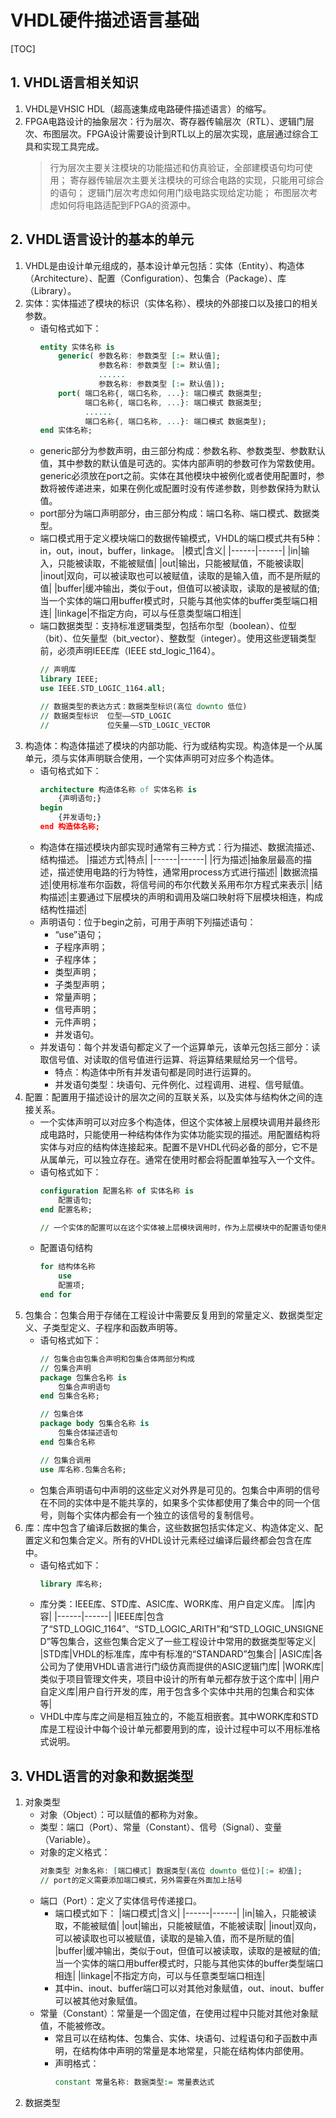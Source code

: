 # VHDL硬件描述语言基础

[TOC]

## 1. VHDL语言相关知识

1. VHDL是VHSIC HDL（超高速集成电路硬件描述语言）的缩写。
2. FPGA电路设计的抽象层次：行为层次、寄存器传输层次（RTL）、逻辑门层次、布图层次。FPGA设计需要设计到RTL以上的层次实现，底层通过综合工具和实现工具完成。
	> 行为层次主要关注模块的功能描述和仿真验证，全部建模语句均可使用；
	> 寄存器传输层次主要关注模块的可综合电路的实现，只能用可综合的语句；
	> 逻辑门层次考虑如何用门级电路实现给定功能；
	> 布图层次考虑如何将电路适配到FPGA的资源中。

## 2. VHDL语言设计的基本的单元

1. VHDL是由设计单元组成的，基本设计单元包括：实体（Entity）、构造体（Architecture）、配置（Configuration）、包集合（Package）、库（Library）。
2. 实体：实体描述了模块的标识（实体名称）、模块的外部接口以及接口的相关参数。
	- 语句格式如下：
		```VHDL
		entity 实体名称 is
			generic( 参数名称: 参数类型 [:= 默认值];
					 参数名称: 参数类型 [:= 默认值];
					 ......
					 参数名称: 参数类型 [:= 默认值]);
			port( 端口名称{, 端口名称, ...}: 端口模式 数据类型;
				  端口名称{, 端口名称, ...}: 端口模式 数据类型;
				  ......
				  端口名称{, 端口名称, ...}: 端口模式 数据类型);
		end 实体名称;
		```
	- generic部分为参数声明，由三部分构成：参数名称、参数类型、参数默认值，其中参数的默认值是可选的。实体内部声明的参数可作为常数使用。generic必须放在port之前。实体在其他模块中被例化或者使用配置时，参数将被传递进来，如果在例化或配置时没有传递参数，则参数保持为默认值。
	- port部分为端口声明部分，由三部分构成：端口名称、端口模式、数据类型。
	- 端口模式用于定义模块端口的数据传输模式，VHDL的端口模式共有5种：in，out，inout，buffer，linkage。
		|模式|含义|
		|------|------|
		|in|输入，只能被读取，不能被赋值|
		|out|输出，只能被赋值，不能被读取|
		|inout|双向，可以被读取也可以被赋值，读取的是输入值，而不是所赋的值|
		|buffer|缓冲输出，类似于out，但值可以被读取，读取的是被赋的值;</br>当一个实体的端口用buffer模式时，只能与其他实体的buffer类型端口相连|
		|linkage|不指定方向，可以与任意类型端口相连|
	- 端口数据类型：支持标准逻辑类型，包括布尔型（boolean）、位型（bit）、位矢量型（bit_vector）、整数型（integer）。使用这些逻辑类型前，必须声明IEEE库（IEEE std_logic_1164）。
		```VHDL
		// 声明库
		library IEEE;
		use IEEE.STD_LOGIC_1164.all;

		// 数据类型的表达方式：数据类型标识(高位 downto 低位)
		// 数据类型标识  位型——STD_LOGIC
		//			   位矢量——STD_LOGIC_VECTOR
		```
3. 构造体：构造体描述了模块的内部功能、行为或结构实现。构造体是一个从属单元，须与实体声明联合使用，一个实体声明可对应多个构造体。
	- 语句格式如下：
		```VHDL
		architecture 构造体名称 of 实体名称 is
			{声明语句;}
		begin
			{并发语句;}
		end 构造体名称;
		```
	- 构造体在描述模块内部实现时通常有三种方式：行为描述、数据流描述、结构描述。
		|描述方式|特点|
		|------|------|
		|行为描述|抽象层最高的描述，描述使用电路的行为特性，通常用process方式进行描述|
		|数据流描述|使用标准布尔函数，将信号间的布尔代数关系用布尔方程式来表示|
		|结构描述|主要通过下层模块的声明和调用及端口映射将下层模块相连，构成结构性描述|
	- 声明语句：位于begin之前，可用于声明下列描述语句：
		- “use”语句；
		- 子程序声明；
		- 子程序体；
		- 类型声明；
		- 子类型声明；
		- 常量声明；
		- 信号声明；
		- 元件声明；
		- 并发语句。
	- 并发语句：每个并发语句都定义了一个运算单元，该单元包括三部分：读取信号值、对读取的信号值进行运算、将运算结果赋给另一个信号。
		- 特点：构造体中所有并发语句都是同时进行运算的。
		- 并发语句类型：块语句、元件例化、过程调用、进程、信号赋值。
4. 配置：配置用于描述设计的层次之间的互联关系，以及实体与结构休之间的连接关系。
	- 一个实体声明可以对应多个构造体，但这个实体被上层模块调用并最终形成电路时，只能使用一种结构体作为实体功能实现的描述。用配置结构将实体与对应的结构体连接起来。配置不是VHDL代码必备的部分，它不是从属单元，可以独立存在。通常在使用时都会将配置单独写入一个文件。
	- 语句格式如下：
		```VHDL
		configuration 配置名称 of 实体名称 is
			配置语句;
		end 配置名称;

		// 一个实体的配置可以在这个实体被上层模块调用时，作为上层模块中的配置语句使用
		```
	- 配置语句结构
		```VHDL
		for 结构体名称
			use
			配置项;
		end for
		```
5. 包集合：包集合用于存储在工程设计中需要反复用到的常量定义、数据类型定义、子类型定义、子程序和函数声明等。
	- 语句格式如下：
		```VHDL
		// 包集合由包集合声明和包集合体两部分构成
		// 包集合声明
		package 包集合名称 is
			包集合声明语句
		end 包集合名称;

		// 包集合体
		package body 包集合名称 is
			包集合体描述语句
		end 包集合名称

		// 包集合调用
		use 库名称.包集合名称;
		```
	- 包集合声明语句中声明的这些定义对外界是可见的。包集合中声明的信号在不同的实体中是不能共享的，如果多个实体都使用了集合中的同一个信号，则每个实体内都会有一个独立的该信号的复制信号。
6. 库：库中包含了编译后数据的集合，这些数据包括实体定义、构造体定义、配置定义和包集合定义。所有的VHDL设计元素经过编译后最终都会包含在库中。
	- 语句格式如下：
		```VHDL
		library 库名称;
		```
	- 库分类：IEEE库、STD库、ASIC库、WORK库、用户自定义库。
		|库|内容|
		|------|------|
		|IEEE库|包含了“STD_LOGIC_1164”、“STD_LOGIC_ARITH”和“STD_LOGIC_UNSIGNED”等包集合，这些包集合定义了一些工程设计中常用的数据类型等定义|
		|STD库|VHDL的标准库，库中有标准的“STANDARD”包集合|
		|ASIC库|各公司为了使用VHDL语言进行门级仿真而提供的ASIC逻辑门库|
		|WORK库|类似于项目管理文件夹，项目中设计的所有单元都存放于这个库中|
		|用户自定义库|用户自行开发的库，用于包含多个实体中共用的包集合和实体等|
	- VHDL中库与库之间是相互独立的，不能互相嵌套。其中WORK库和STD库是工程设计中每个设计单元都要用到的库，设计过程中可以不用标准格式说明。

## 3. VHDL语言的对象和数据类型

1. 对象类型
	- 对象（Object）：可以赋值的都称为对象。
	- 类型：端口（Port）、常量（Constant）、信号（Signal）、变量（Variable）。
	- 对象的定义格式：
		```VHDL
		对象类型 对象名称: [端口模式] 数据类型(高位 downto 低位)[:= 初值];
		// port的定义需要添加端口模式，另外需要在外面加上括号
		```
	- 端口（Port）：定义了实体信号传递接口。
		- 端口模式如下：
			|端口模式|含义|
			|------|------|
			|in|输入，只能被读取，不能被赋值|
			|out|输出，只能被赋值，不能被读取|
			|inout|双向，可以被读取也可以被赋值，读取的是输入值，而不是所赋的值|
			|buffer|缓冲输出，类似于out，但值可以被读取，读取的是被赋的值;</br>当一个实体的端口用buffer模式时，只能与其他实体的buffer类型端口相连|
			|linkage|不指定方向，可以与任意类型端口相连|
		- 其中in、inout、buffer端口可以对其他对象赋值，out、inout、buffer可以被其他对象赋值。
	- 常量（Constant）：常量是一个固定值，在使用过程中只能对其他对象赋值，不能被修改。
		- 常且可以在结构体、包集合、实体、块语句、过程语句和子函数中声明，在结构体中声明的常量是本地常星，只能在结构体内部使用。
		- 声明格式：
			```VHDL
			constant 常量名称: 数据类型:= 常量表达式
			```
2. 数据类型